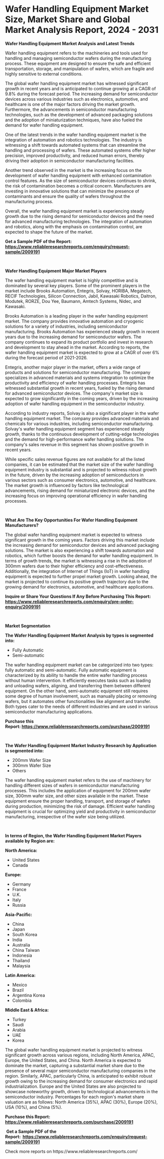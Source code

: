 <p><h1>Wafer Handling Equipment Market Size, Market Share and Global Market Analysis Report, 2024 - 2031</h1></p><p><strong>Wafer Handling Equipment Market Analysis and Latest Trends</strong></p>
<p><p>Wafer handling equipment refers to the machineries and tools used for handling and managing semiconductor wafers during the manufacturing process. These equipment are designed to ensure the safe and efficient transportation, storage, and manipulation of wafers, which are fragile and highly sensitive to external conditions.</p><p>The global wafer handling equipment market has witnessed significant growth in recent years and is anticipated to continue growing at a CAGR of 9.8% during the forecast period. The increasing demand for semiconductor devices across various industries such as electronics, automotive, and healthcare is one of the major factors driving the market growth. Furthermore, the advancements in semiconductor manufacturing technologies, such as the development of advanced packaging solutions and the adoption of miniaturization techniques, have also fueled the demand for wafer handling equipment.</p><p>One of the latest trends in the wafer handling equipment market is the integration of automation and robotics technologies. The industry is witnessing a shift towards automated systems that can streamline the handling and processing of wafers. These automated systems offer higher precision, improved productivity, and reduced human errors, thereby driving their adoption in semiconductor manufacturing facilities.</p><p>Another trend observed in the market is the increasing focus on the development of wafer handling equipment with enhanced contamination control features. As the size of semiconductor devices continues to shrink, the risk of contamination becomes a critical concern. Manufacturers are investing in innovative solutions that can minimize the presence of contaminants and ensure the quality of wafers throughout the manufacturing process.</p><p>Overall, the wafer handling equipment market is experiencing steady growth due to the rising demand for semiconductor devices and the need for advanced manufacturing technologies. The integration of automation and robotics, along with the emphasis on contamination control, are expected to shape the future of the market.</p></p>
<p><strong>Get a Sample PDF of the Report:&nbsp; <a href="https://www.reliableresearchreports.com/enquiry/request-sample/2009191">https://www.reliableresearchreports.com/enquiry/request-sample/2009191</a></strong></p>
<p>&nbsp;</p>
<p><strong>Wafer Handling Equipment Major Market Players</strong></p>
<p><p>The wafer handling equipment market is highly competitive and is dominated by several key players. Some of the prominent players in the market include Brooks Automation, Entegris, Solvay, HORIBA, Megatech, RECIF Technologies, Silicon Connection, Jabil, Kawasaki Robotics, Daitron, Modutek, RORZE, Dou Yee, Baumann, Amtech Systems, Nidec, and Kawasaki.</p><p>Brooks Automation is a leading player in the wafer handling equipment market. The company provides innovative automation and cryogenic solutions for a variety of industries, including semiconductor manufacturing. Brooks Automation has experienced steady growth in recent years due to the increasing demand for semiconductor wafers. The company continues to expand its product portfolio and invest in research and development to stay ahead in the market. According to reports, the wafer handling equipment market is expected to grow at a CAGR of over 6% during the forecast period of 2021-2026.</p><p>Entegris, another major player in the market, offers a wide range of products and solutions for semiconductor manufacturing. The company specializes in advanced materials and systems integration to optimize the productivity and efficiency of wafer handling processes. Entegris has witnessed substantial growth in recent years, fueled by the rising demand for advanced semiconductor devices. The company's market size is expected to grow significantly in the coming years, driven by the increasing adoption of wafer handling equipment in the semiconductor industry.</p><p>According to industry reports, Solvay is also a significant player in the wafer handling equipment market. The company provides advanced materials and chemicals for various industries, including semiconductor manufacturing. Solvay's wafer handling equipment segment has experienced steady growth, thanks to the continuous development of cutting-edge technologies and the demand for high-performance wafer handling solutions. The company's sales revenue in this segment has shown positive growth in recent years.</p><p>While specific sales revenue figures are not available for all the listed companies, it can be estimated that the market size of the wafer handling equipment industry is substantial and is projected to witness robust growth in the future, driven by the increasing adoption of semiconductors in various sectors such as consumer electronics, automotive, and healthcare. The market growth is influenced by factors like technological advancements, rising demand for miniaturized electronic devices, and the increasing focus on improving operational efficiency in wafer handling processes.</p></p>
<p>&nbsp;</p>
<p><strong>What Are The Key Opportunities For Wafer Handling Equipment Manufacturers?</strong></p>
<p><p>The global wafer handling equipment market is expected to witness significant growth in the coming years. Factors driving this market include the increasing demand for semiconductor devices and advanced packaging solutions. The market is also experiencing a shift towards automation and robotics, which further boosts the demand for wafer handling equipment. In terms of growth trends, the market is witnessing a rise in the adoption of 300mm wafers due to their higher efficiency and cost-effectiveness. Additionally, the integration of Internet of Things (IoT) in wafer handling equipment is expected to further propel market growth. Looking ahead, the market is projected to continue its positive growth trajectory due to the growing demand for electronics, automotive, and healthcare applications.</p></p>
<p><strong>Inquire or Share Your Questions If Any Before Purchasing This Report: <a href="https://www.reliableresearchreports.com/enquiry/pre-order-enquiry/2009191">https://www.reliableresearchreports.com/enquiry/pre-order-enquiry/2009191</a></strong></p>
<p>&nbsp;</p>
<p><strong>Market Segmentation</strong></p>
<p><strong>The Wafer Handling Equipment Market Analysis by types is segmented into:</strong></p>
<p><ul><li>Fully Automatic</li><li>Semi-automatic</li></ul></p>
<p><p>The wafer handling equipment market can be categorized into two types: fully automatic and semi-automatic. Fully automatic equipment is characterized by its ability to handle the entire wafer handling process without human intervention. It efficiently executes tasks such as loading and unloading wafers, aligning, and transferring them between different equipment. On the other hand, semi-automatic equipment still requires some degree of human involvement, such as manually placing or removing wafers, but it automates other functionalities like alignment and transfer. Both types cater to the needs of different industries and are used in various semiconductor manufacturing applications.</p></p>
<p><strong>Purchase this Report:&nbsp;<a href="https://www.reliableresearchreports.com/purchase/2009191">https://www.reliableresearchreports.com/purchase/2009191</a></strong></p>
<p>&nbsp;</p>
<p><strong>The Wafer Handling Equipment Market Industry Research by Application is segmented into:</strong></p>
<p><ul><li>200mm Wafer Size</li><li>300mm Wafer Size</li><li>Others</li></ul></p>
<p><p>The wafer handling equipment market refers to the use of machinery for handling different sizes of wafers in semiconductor manufacturing processes. This includes the application of equipment for 200mm wafer size, 300mm wafer size, and other sizes available in the market. These equipment ensure the proper handling, transport, and storage of wafers during production, minimizing the risk of damage. Efficient wafer handling equipment is crucial for optimizing yield and productivity in semiconductor manufacturing, irrespective of the wafer size being utilized.</p></p>
<p>&nbsp;</p>
<p><strong>In terms of Region, the Wafer Handling Equipment Market Players available by Region are:</strong></p>
<p>
    <p> <strong> North America: </strong>
        <ul>
            <li>United States</li>
            <li>Canada</li>
        </ul>
        </p> 
    <p> <strong> Europe: </strong>
        <ul>
            <li>Germany</li>
            <li>France</li>
            <li>U.K.</li>
            <li>Italy</li>
            <li>Russia</li>
        </ul>
        </p> 
    <p> <strong> Asia-Pacific: </strong>
        <ul>
            <li>China</li>
            <li>Japan</li>
            <li>South Korea</li>
            <li>India</li>
            <li>Australia</li>
            <li>China Taiwan</li>
            <li>Indonesia</li>
            <li>Thailand</li>
            <li>Malaysia</li>
        </ul>
        </p> 
    <p> <strong> Latin America: </strong>
        <ul>
            <li>Mexico</li>
            <li>Brazil</li>
            <li>Argentina Korea</li>
            <li>Colombia</li>
        </ul>
        </p> 
    <p> <strong> Middle East & Africa: </strong>
        <ul>
            <li>Turkey</li>
            <li>Saudi</li>
            <li>Arabia</li>
            <li>UAE</li>
            <li>Korea</li>
        </ul>
    </p>
    </p>
<p><p>The global wafer handling equipment market is projected to witness significant growth across various regions, including North America, APAC, Europe, the United States, and China. North America is expected to dominate the market, capturing a substantial market share due to the presence of several major semiconductor manufacturing companies in the region. Similarly, APAC, particularly China, is anticipated to exhibit robust growth owing to the increasing demand for consumer electronics and rapid industrialization. Europe and the United States are also projected to showcase noteworthy growth, driven by technological advancements in the semiconductor industry. Percentages for each region's market share valuation are as follows: North America (35%), APAC (30%), Europe (20%), USA (10%), and China (5%).</p></p>
<p><strong>Purchase this Report: <a href="https://www.reliableresearchreports.com/purchase/2009191">https://www.reliableresearchreports.com/purchase/2009191</a></strong></p>
<p>&nbsp;<strong>Get a Sample PDF of the Report:&nbsp;&nbsp;<a href="https://www.reliableresearchreports.com/enquiry/request-sample/2009191">https://www.reliableresearchreports.com/enquiry/request-sample/2009191</a></strong></p>
<p><strong></strong></p>
<p>Check more reports on https://www.reliableresearchreports.com/</p>